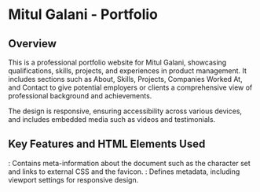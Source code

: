 # Mitul Galani - Portfolio

## Overview
This is a professional portfolio website for Mitul Galani, showcasing qualifications, skills, projects, and experiences in product management. It includes sections such as About, Skills, Projects, Companies Worked At, and Contact to give potential employers or clients a comprehensive view of professional background and achievements.

The design is responsive, ensuring accessibility across various devices, and includes embedded media such as videos and testimonials.


## Key Features and HTML Elements Used
<head>: Contains meta-information about the document such as the character set and links to external CSS and the favicon.
<meta>: Defines metadata, including viewport settings for responsive design.
<title>: Sets the title of the document that appears in the browser tab.
<link>: Links external resources such as the CSS stylesheet and favicon.
<body>: Contains the primary content of the website.
<header>: The top section of the page that includes the navigation links.
<menu>: Defines the navigation structure with links to sections like About, Skills, Projects, and Contact.
<section>: Groups different sections of the portfolio, such as About, Skills, Projects, and Contact.
<h1>, <h2>, <h3>: Used for headings and to structure content in the document.
<p>: Represents a paragraph of text, used in various sections like About Me and Contact.
<ul>, <li>: Used for unordered lists, particularly in the Skills section.
<img>: Embeds images such as the profile picture and company logos.
<table>, <thead>, <tbody>, <tr>, <th>, <td>: Used for the project table, listing project details.
<details>, <summary>: Toggles additional content visibility for each project and its respective video.
<video>, <source>: Embeds video elements in the Projects section to showcase behind-the-scenes work.
<form>: Provides a form in the Stay Connected section where users can submit their name and contact information.
<label>: Used to label form fields like name and email.
<input>: Creates interactive fields for users to input text or email.
<audio>, <source>: Embeds audio content for testimonials in the Testimonials section.
<footer>: Marks the footer with copyright information.

## Project Structure
portfolio/
│
├── index.html         # Main HTML file
├── styles.css         # External CSS file for styling
├── resources/         # Folder containing images, videos, and audio files
│   ├── profilejpg.jpg
│   ├── behindthescenes.mp4
│   ├── testimonial.mp3
│   ├── netcorelogo.png
│   ├── impactgurulogo.png
│   ├── neulogo.png
│   └── favicon.png
└── README.md          # This readme file